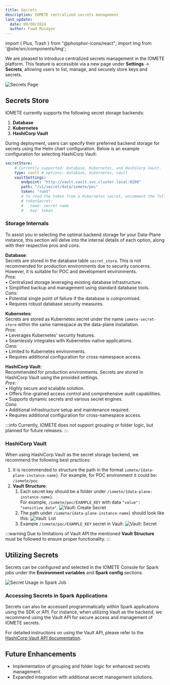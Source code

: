 ```yaml
---
title: Secrets
description: IOMETE centralized secrets management
last_update:
  date: 08/08/2024
  author: Fuad Musayev
---
```


import { Plus, Trash } from "@phosphor-icons/react";
import Img from '@site/src/components/Img';

We are pleased to introduce centralized secrets management in the IOMETE platform. This feature is accessible via a new page under **Settings** &#8594; **Secrets**, allowing users to list, manage, and securely store keys and secrets.

<Img src="/img/user-guide/secrets/secrets.png" alt="Secrets Page" />


## Secrets Store
IOMETE currently supports the following secret storage backends:
1. **Database**
2. **Kubernetes**
3. **HashiCorp Vault**

During deployment, users can specify their preferred backend storage for secrets using the Helm chart configuration. Below is an example configuration for selecting HashiCorp Vault:

```yaml
secretStore:
    # Currently supported: Database, Kubernetes, and HashiCorp Vault.
    type: vault # options: database, kubernetes, vault
    vaultSettings:
       endpoint: "http://vault.vault.svc.cluster.local:8200"
       path: "/v1/secret/data/iomete/poc"
       token: "root"
       # To read the token from a Kubernetes secret, uncomment the following lines:
       # tokenSecret: 
       #   name: secret-name
       #   key: token
```

### Storage Internals

To assist you in selecting the optimal backend storage for your Data-Plane instance, this section will delve into the internal details of each option, along with their respective pros and cons.

**Database**:  
Secrets are stored in the database table `secret_store`. This is not recommended for production environments due to security concerns. However, it is suitable for POC and development environments.  
_Pros_:  
	•	Centralized storage leveraging existing database infrastructure.  
	•	Simplified backup and management using standard database tools.  
_Cons_:  
	•	Potential single point of failure if the database is compromised.  
	•	Requires robust database security measures.  

**Kubernetes**:  
Secrets are stored as Kubernetes secret under the name `iomete-secret-store` within the same namespace as the data-plane installation.  
_Pros_:  
	•	Leverages Kubernetes' security features.  
	•	Seamlessly integrates with Kubernetes-native applications.  
_Cons_:  
	•	Limited to Kubernetes environments.  
	•	Requires additional configuration for cross-namespace access.  

**HashiCorp Vault**:  
Recommended for production environments. Secrets are stored in HashiCorp Vault using the provided settings.  
_Pros_:  
	•	Highly secure and scalable solution.  
	•	Offers fine-grained access control and comprehensive audit capabilities.  
  •	Supports dynamic secrets and various secret engines.  
_Cons_:  
	• Additional infrastructure setup and maintenance required.  
	•	Requires additional configuration for cross-namespace access.  

:::info
  Currently, IOMETE does not support grouping or folder logic, but planned for future releases.
:::


### HashiCorp Vault
When using HashiCorp Vault as the secret storage backend, we recommend the following best practices:
1. It is recommended to structure the path in the format `iomete/{data-plane-instance-name}`. For example, for POC environment it could be: `/iomete/poc`.
2. **Vault Structure**: 
   1. Each secret key should be a folder under `/iomete/{data-plane-instance-name}`.  
       For example, `/iomete/poc/EXAMPLE_KEY` with data `"value": "sensitive_data"`. 
       <Img src="/img/user-guide/secrets/vault-create.png" alt="Vault: Create Secret" />
    2. The path under `/iomete/{data-plane-instance-name}` should look like this:
       <Img src="/img/user-guide/secrets/vault-list.png" alt="Vault: List" />
    3. Example `/iomete/poc/EXAMPLE_KEY` secret in Vault:
       <Img src="/img/user-guide/secrets/vault-key.png" alt="Vault: Secret" />


:::warning
Due to limitations of Vault API the mentioned **Vault Structure** must be followed to ensure proper functionality.
:::


## Utilizing Secrets
Secrets can be configured and selected in the IOMETE Console for Spark jobs under the **Environment variables** and **Spark config** sections.

<Img src="/img/user-guide/secrets/secret-job.png" alt="Secret Usage in Spark Job" />

### Accessing Secrets in Spark Applications
Secrets can also be accessed programmatically within Spark applications using the SDK or API. For instance, when utilizing Vault as the backend, we recommend using the Vault API for secure access and management of IOMETE secrets.

For detailed instructions on using the Vault API, please refer to the [HashiCorp Vault API documentation](https://www.vaultproject.io/api).

## Future Enhancements
- Implementation of grouping and folder logic for enhanced secrets management.
- Expanded integration with additional secret management solutions.
